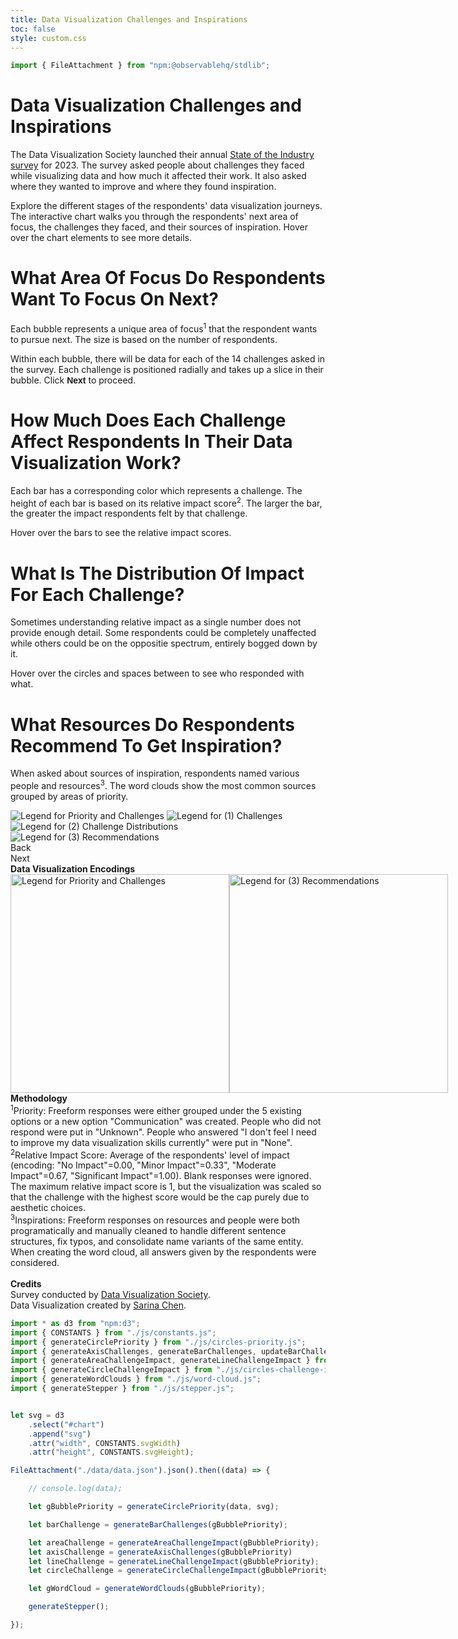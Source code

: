 ```yaml
---
title: Data Visualization Challenges and Inspirations
toc: false
style: custom.css
---
```


```js
import { FileAttachment } from "npm:@observablehq/stdlib";

```

<div class="hero">
  <h1>Data Visualization Challenges and Inspirations</h1>
  <p>The Data Visualization Society launched their annual <a href="https://www.datavisualizationsociety.org/soti-challenge-2023">State of the Industry survey</a> for 2023. The survey asked people about challenges they faced while visualizing data and how much it affected their work. It also asked where they wanted to improve and where they found inspiration.</p>
  <p>Explore the different stages of the respondents' data visualization journeys. The interactive chart walks you through the respondents' next area of focus, the challenges they faced, and their sources of inspiration. Hover over the chart elements to see more details.
  </p>
</div>

<div class="main-section">
  <div class="text-description-container">
    <div id="stepper-container">
      <div class="text-description annotation-step" id="annotation-step-0">
                <h1>What Area Of Focus Do Respondents Want To Focus On Next?</h1>
                <p>
                    Each bubble represents a unique area of focus<sup>1</sup> that the respondent wants to pursue next. The size is based on the number of respondents.
                </p>
                <p>
                    Within each bubble, there will be data for each of the 14 challenges asked in the survey. Each challenge is positioned radially and takes up a slice in their bubble. Click <span style="font-family: 'Patrick Hand SC', sans-serif; color: var(--color-dark-red); font-weight: bold;">Next</span> to proceed.
                </p>
      </div>
      <div class="text-description annotation-step" id="annotation-step-1">
                <h1>How Much Does Each Challenge Affect Respondents In Their Data Visualization Work?</h1>
                <p>
                    Each bar has a corresponding color which represents a challenge. The height of each bar is based
                    on its relative impact score<sup>2</sup>. The larger the bar, the greater the impact respondents felt by that challenge. 
                </p>
                <p>Hover over the bars to see the relative impact scores.</p>
      </div>
      <div class="text-description annotation-step" id="annotation-step-2">
                <h1>What Is The Distribution Of Impact For Each Challenge?</h1>
                <p>
                    Sometimes understanding relative impact as a single number does not provide enough detail. Some respondents could be completely unaffected while others could be on the oppositie spectrum, entirely bogged down by it. 
                </p>
                <p>Hover over the circles and spaces between to see who responded with what.</p>
        </div>
        <div class="text-description annotation-step" id="annotation-step-3">
                <h1>What Resources Do Respondents Recommend To Get Inspiration?</h1>
                <p>
                    When asked about sources of inspiration, respondents named various people and resources<sup>3</sup>. 
                    The word clouds show the most common sources grouped by areas of priority.
                </p>
        </div>
    </div>
    <div class="legend-container">
        <img id="legend-step-0" class="legend-step" src="img/legend-base.png" alt="Legend for Priority and Challenges" />
        <img id="legend-step-1" class="legend-step" src="img/legend-variable-1.png" alt="Legend for (1) Challenges" />
        <img id="legend-step-2" class="legend-step" src="img/legend-variable-2.png" alt="Legend for (2) Challenge Distributions" />
        <img id="legend-step-3" class="legend-step" src="img/legend-variable-3.png" alt="Legend for (3) Recommendations" />
    </div>
    <div id="stepper-nav">
            <div id="step-back" class="step-button">Back</div>
            <div id="step-next" class="step-button">Next</div>
    </div>
  </div>
  <div id="chart">
    <div id="tooltip" class="hidden"></div>
  </div>
</div>
<div class="footer">
  <div><strong>Data Visualization Encodings</strong></div>
  <div style="flex-direction: row; display: flex; max-height: 400px; width: 600px; align-items: flex-start;">
    <img src="img/legend-base.png" alt="Legend for Priority and Challenges" style="height: 350px;"/>
    <img src="img/legend-variable-3.png" alt="Legend for (3) Recommendations" style="height: 350px;"/>
  </div>
  <div><strong>Methodology</strong></div>
  <div><sup>1</sup>Priority: Freeform responses were either grouped under the 5 existing options or a new option "Communication" was created. People who did not respond were put in "Unknown". People who answered "I don't feel I need to improve my data visualization skills currently" were put in "None".</div>
  <div><sup>2</sup>Relative Impact Score: Average of the respondents' level of impact (encoding: "No Impact"=0.00, "Minor Impact"=0.33", "Moderate Impact"=0.67, "Significant Impact"=1.00). Blank responses were ignored. The maximum relative impact score is 1, but the visualization was scaled so that the challenge with the highest score would be the cap purely due to aesthetic choices.</div>
  <div><sup>3</sup>Inspirations: Freeform responses on resources and people were both programatically and manually cleaned to handle different sentence structures, fix typos, and consolidate name variants of the same entity. When creating the word cloud, all answers given by the respondents were considered.</div>
  <br>
  <div><strong>Credits</strong></div>
  <div>Survey conducted by <a href="https://www.datavisualizationsociety.org/">Data Visualization Society</a>.</div>
  <div>Data Visualization created by <a href="https://ifcolorful.com/">Sarina Chen</a>.</div>
</div>


```js
import * as d3 from "npm:d3";
import { CONSTANTS } from "./js/constants.js";
import { generateCirclePriority } from "./js/circles-priority.js";
import { generateAxisChallenges, generateBarChallenges, updateBarChallenge } from "./js/bars-challenge.js";
import { generateAreaChallengeImpact, generateLineChallengeImpact } from "./js/lines-challenge-impact.js";
import { generateCircleChallengeImpact } from "./js/circles-challenge-impact.js";
import { generateWordClouds } from "./js/word-cloud.js";
import { generateStepper } from "./js/stepper.js";
```

```js

let svg = d3
    .select("#chart")
    .append("svg")
    .attr("width", CONSTANTS.svgWidth)
    .attr("height", CONSTANTS.svgHeight);

FileAttachment("./data/data.json").json().then((data) => {

    // console.log(data);

    let gBubblePriority = generateCirclePriority(data, svg);

    let barChallenge = generateBarChallenges(gBubblePriority);

    let areaChallenge = generateAreaChallengeImpact(gBubblePriority);
    let axisChallenge = generateAxisChallenges(gBubblePriority)
    let lineChallenge = generateLineChallengeImpact(gBubblePriority);
    let circleChallenge = generateCircleChallengeImpact(gBubblePriority);

    let gWordCloud = generateWordClouds(gBubblePriority);

    generateStepper();

});
```